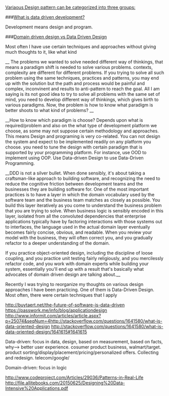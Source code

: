 [Variaous Design pattern can be categorized into three groups:](https://github.com/bhochhi/design-pattern-guide/wiki/Variaous-Design-patterns)

   
###[What is data driven development?](https://github.com/bhochhi/design-pattern-guide/wiki/What-is-data-driven-programming%3F) 

Development means design and program.

###[Domain driven design vs Data Driven Design]()

Most often I have use certain techniques and approaches without giving much thoughts to it, like what kind 

__ The problems we wanted to solve needed different way of thinkings, that means a paradigm shift is needed to solve various problems. contexts, complexity are different for different problems. If you trying to solve all such problem using the same techniques, practices and patterns, you may end up with the solution but the path and process would be painful and complex, inconvinent and results to anti-pattern to reach the goal. All I am saying is its not good idea to try to solve all problems with the same set of mind, you need to develop different way of thinkings, which gives birth to various paradigms. Now, the problem is how to know what paradigm is better shoots to what kind of problems? __

__How to know which paradigm is choose? Depends upon what is required/problem and also on the what type of development platform we choose, as some may not suppose certain methodology and approaches. This means Design and programing is very co-related. You can not design the system and expect to be implemented readily on any platform you choose. you need to tune the design with certain paradigm that is supported by your programming platform. For instance, use OOD to implement using OOP. Use Data-driven Design to use Data-Driven Programming. 

__DDD is not a silver bullet. When done sensibly, it's about taking a craftsman-like approach to building software, and recognizing the need to reduce the cognitive friction between development teams and the businesses they are building software for. One of the most important practices is to have a layer in which the domain vocabulary used by the software team and the business team matches as closely as possible. You build this layer iteratively as you come to understand the business problem that you are trying to solve. When business logic is sensibly encoded in this layer, isolated from all the convoluted dependencies that enterprise applications typically have by factoring interactions with those systems out to interfaces, the language used in the actual domain layer eventually becomes fairly concise, obvious, and readable. When you review your model with the business, they will often correct you, and you gradually refactor to a deeper understanding of the domain.

If you practice object-oriented design, including the discipline of loose coupling, and you practice unit testing fairly religiously, and you mercilessly refactor code, and you work with domain experts while building your system, essentially you'll end up with a result that's basically what advocates of domain driven design are talking about.__

Recently I was trying to reorganize my thoughts on various design approaches I have been practicing. One of them is Data-Driven Design. Most often, there were certain techniques that I apply 

http://buytaert.net/the-future-of-software-is-data-driven 
https://passwork.me/info/blog/applicationdesign
http://www.informit.com/articles/article.aspx?p=25074&seqNum=4http://stackoverflow.com/questions/1641580/what-is-data-oriented-design
http://stackoverflow.com/questions/1641580/what-is-data-oriented-design/1641615#1641615

Data-driven: focus in data, design, based on measurement, based on facts, why--> better user experience. 
cosumer product business, walmart/target. product sorting/display/placement/pricing/personalized offers. 
Collecting and redesign. 
telecom/google/





Domain-driven: focus in logic





http://www.codeproject.com/Articles/29036/Patterns-in-Real-Life
http://file.allitebooks.com/20150625/Designing%20Data-Intensive%20Applications.pdf



